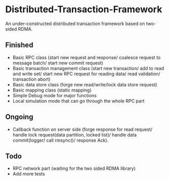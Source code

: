 # Distributed-Transaction-Framework
An under-constructed distributed transaction framework based on two-sided RDMA.

## Finished
* Basic RPC class (start new request and response/ coalesce request to message batch/ start new commit request)
* Basic transaction management class (start new transaction/ add to read and write set/ start new RPC request for reading data/ read validation/ transaction abort)
* Basic data store class (forge new read/write/lock data store request)
* Basic mapping class (static mapping)
* Simple Debug mode for major functions
* Local simulation mode that can go through the whole RPC part

## Ongoing
* Callback function on server side (forge response for read request/ handle lock request(data partition, locked list)/ handle data commit(logger/ call rmsync()/ response Ack).

## Todo
* RPC network part (waiting for the two sided RDMA library)
* Add more tests

